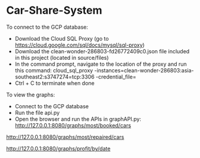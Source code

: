 # Car-Share-System

To connect to the GCP database:
* Download the Cloud SQL Proxy (go to https://cloud.google.com/sql/docs/mysql/sql-proxy)
* Download the clean-wonder-286803-fd26772409c0.json file included in this project (located in source/files)
* In the command prompt, navigate to the location of the proxy and run this command:
cloud_sql_proxy -instances=clean-wonder-286803:asia-southeast2:s3747274=tcp:3306 -credential_file=<PATH TO THE JSON FILE>
* Ctrl + C to terminate when done

To view the graphs:
* Connect to the GCP database
* Run the file api.py
* Open the browser and run the APIs in graphAPI.py:
http://127.0.0.1:8080/graphs/most/booked/cars

http://127.0.0.1:8080/graphs/most/repaired/cars 

http://127.0.0.1:8080/graphs/profit/by/date 



